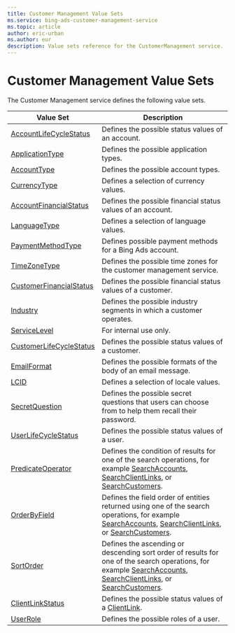 ```yaml
---
title: Customer Management Value Sets
ms.service: bing-ads-customer-management-service
ms.topic: article
author: eric-urban
ms.author: eur
description: Value sets reference for the CustomerManagement service.
---
```

# Customer Management Value Sets
The Customer Management service defines the following value sets.

|Value Set|Description|
|---|---|
|[AccountLifeCycleStatus](accountlifecyclestatus.md)|Defines the possible status values of an account.|
|[ApplicationType](applicationtype.md)|Defines the possible application types.|
|[AccountType](accounttype.md)|Defines the possible account types.|
|[CurrencyType](currencytype.md)|Defines a selection of currency values.|
|[AccountFinancialStatus](accountfinancialstatus.md)|Defines the possible financial status values of an account.|
|[LanguageType](languagetype.md)|Defines a selection of language values.|
|[PaymentMethodType](paymentmethodtype.md)|Defines possible payment methods for a Bing Ads account.|
|[TimeZoneType](timezonetype.md)|Defines the possible time zones for the customer management service.|
|[CustomerFinancialStatus](customerfinancialstatus.md)|Defines the possible financial status values of a customer.|
|[Industry](industry.md)|Defines the possible industry segments in which a customer operates.|
|[ServiceLevel](servicelevel.md)|For internal use only.|
|[CustomerLifeCycleStatus](customerlifecyclestatus.md)|Defines the possible status values of a customer.|
|[EmailFormat](emailformat.md)|Defines the possible formats of the body of an email message.|
|[LCID](lcid.md)|Defines a selection of locale values.|
|[SecretQuestion](secretquestion.md)|Defines the possible secret questions that users can choose from to help them recall their password.|
|[UserLifeCycleStatus](userlifecyclestatus.md)|Defines the possible status values of a user.|
|[PredicateOperator](predicateoperator.md)|Defines the condition of results for one of the search operations, for example [SearchAccounts](../customer-management-service/searchaccounts.md), [SearchClientLinks](../customer-management-service/searchclientlinks.md), or [SearchCustomers](../customer-management-service/searchcustomers.md).|
|[OrderByField](orderbyfield.md)|Defines the field order of entities returned using one of the search operations, for example [SearchAccounts](../customer-management-service/searchaccounts.md), [SearchClientLinks](../customer-management-service/searchclientlinks.md), or [SearchCustomers](../customer-management-service/searchcustomers.md).|
|[SortOrder](sortorder.md)|Defines the ascending or descending sort order of results for one of the search operations, for example [SearchAccounts](../customer-management-service/searchaccounts.md), [SearchClientLinks](../customer-management-service/searchclientlinks.md), or [SearchCustomers](../customer-management-service/searchcustomers.md).|
|[ClientLinkStatus](clientlinkstatus.md)|Defines the possible status values of a [ClientLink](../customer-management-service/clientlink.md).|
|[UserRole](userrole.md)|Defines the possible roles of a user.|
